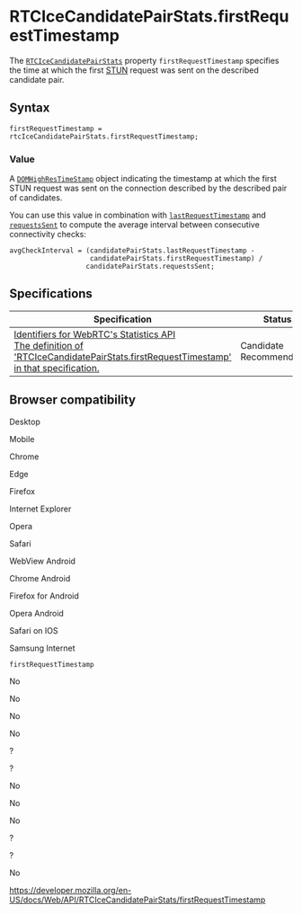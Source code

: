 # RTCIceCandidatePairStats.firstRequestTimestamp

The [`RTCIceCandidatePairStats`](../rtcicecandidatepairstats) property `firstRequestTimestamp` specifies the time at which the first [STUN](https://developer.mozilla.org/en-US/docs/Glossary/STUN) request was sent on the described candidate pair.

## Syntax

    firstRequestTimestamp = rtcIceCandidatePairStats.firstRequestTimestamp;

### Value

A [`DOMHighResTimeStamp`](../domhighrestimestamp) object indicating the timestamp at which the first STUN request was sent on the connection described by the described pair of candidates.

You can use this value in combination with [`lastRequestTimestamp`](lastrequesttimestamp) and [`requestsSent`](requestssent) to compute the average interval between consecutive connectivity checks:

    avgCheckInterval = (candidatePairStats.lastRequestTimestamp -
                        candidatePairStats.firstRequestTimestamp) /
                       candidatePairStats.requestsSent;

## Specifications

<table><thead><tr class="header"><th>Specification</th><th>Status</th><th>Comment</th></tr></thead><tbody><tr class="odd"><td><a href="https://w3c.github.io/webrtc-stats/#dom-rtcicecandidatepairstats-firstrequesttimestamp">Identifiers for WebRTC's Statistics API<br />
<span class="small">The definition of 'RTCIceCandidatePairStats.firstRequestTimestamp' in that specification.</span></a></td><td><span class="spec-cr">Candidate Recommendation</span></td><td>Initial specification.</td></tr></tbody></table>

## Browser compatibility

Desktop

Mobile

Chrome

Edge

Firefox

Internet Explorer

Opera

Safari

WebView Android

Chrome Android

Firefox for Android

Opera Android

Safari on IOS

Samsung Internet

`firstRequestTimestamp`

No

No

No

No

?

?

No

No

No

?

?

No

<a href="https://developer.mozilla.org/en-US/docs/Web/API/RTCIceCandidatePairStats/firstRequestTimestamp" class="_attribution-link">https://developer.mozilla.org/en-US/docs/Web/API/RTCIceCandidatePairStats/firstRequestTimestamp</a>
